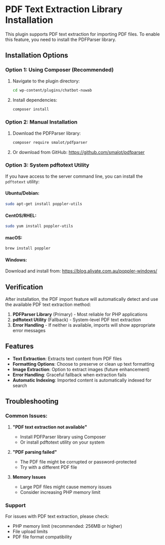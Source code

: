 # PDF Text Extraction Library Installation

This plugin supports PDF text extraction for importing PDF files. To enable this feature, you need to install the PDFParser library.

## Installation Options

### Option 1: Using Composer (Recommended)

1. Navigate to the plugin directory:
   ```bash
   cd wp-content/plugins/chatbot-nuwab
   ```

2. Install dependencies:
   ```bash
   composer install
   ```

### Option 2: Manual Installation

1. Download the PDFParser library:
   ```bash
   composer require smalot/pdfparser
   ```

2. Or download from GitHub: https://github.com/smalot/pdfparser

### Option 3: System pdftotext Utility

If you have access to the server command line, you can install the `pdftotext` utility:

#### Ubuntu/Debian:
```bash
sudo apt-get install poppler-utils
```

#### CentOS/RHEL:
```bash
sudo yum install poppler-utils
```

#### macOS:
```bash
brew install poppler
```

#### Windows:
Download and install from: https://blog.alivate.com.au/poppler-windows/

## Verification

After installation, the PDF import feature will automatically detect and use the available PDF text extraction method:

1. **PDFParser Library** (Primary) - Most reliable for PHP applications
2. **pdftotext Utility** (Fallback) - System-level PDF text extraction
3. **Error Handling** - If neither is available, imports will show appropriate error messages

## Features

- **Text Extraction**: Extracts text content from PDF files
- **Formatting Options**: Choose to preserve or clean up text formatting
- **Image Extraction**: Option to extract images (future enhancement)
- **Error Handling**: Graceful fallback when extraction fails
- **Automatic Indexing**: Imported content is automatically indexed for search

## Troubleshooting

### Common Issues:

1. **"PDF text extraction not available"**
   - Install PDFParser library using Composer
   - Or install pdftotext utility on your system

2. **"PDF parsing failed"**
   - The PDF file might be corrupted or password-protected
   - Try with a different PDF file

3. **Memory Issues**
   - Large PDF files might cause memory issues
   - Consider increasing PHP memory limit

### Support

For issues with PDF text extraction, please check:
- PHP memory limit (recommended: 256MB or higher)
- File upload limits
- PDF file format compatibility
